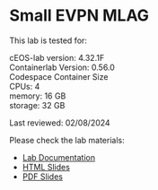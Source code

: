 # Small EVPN MLAG

This lab is tested for:  

  cEOS-lab version: 4.32.1F  
  Containerlab Version: 0.56.0  
  Codespace Container Size  
    CPUs: 4  
    memory: 16 GB  
    storage: 32 GB  

Last reviewed: 02/08/2024  

Please check the lab materials:

- [Lab Documentation](https://{{gh.org_name}}.github.io/{{gh.repo_name}}/playground-small-evpn-mlag/playground-small-evpn-mlag/)
- [HTML Slides](https://{{gh.org_name}}.github.io/{{gh.repo_name}}/slides/playground-small-evpn-mlag.html)
- [PDF Slides](https://{{gh.org_name}}.github.io/{{gh.repo_name}}/pdfs/playground-small-evpn-mlag.pdf)

